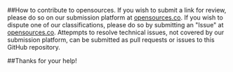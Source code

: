 ##How to contribute to opensources.
If you wish to submit a link for review, please do so on our submission platform at [opensources.co](opensources.co).  If you wish to dispute one of our classifications, please do so by submitting an "Issue" at [opensources.co](opensources.co).  Attepmpts to resolve technical issues, not covered by our submission platform, can be submitted as pull requests or issues to this GitHub repository.  

##Thanks for your help!
